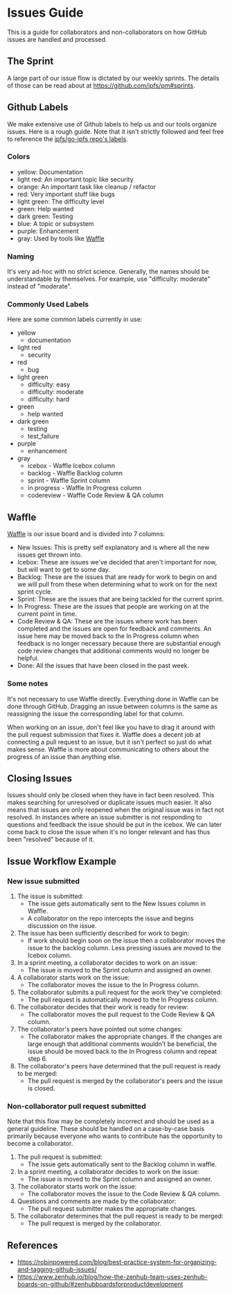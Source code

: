 Issues Guide
=============
This is a guide for collaborators and non-collaborators on how GitHub issues
are handled and processed. 


The Sprint
-----------
A large part of our issue flow is dictated by our weekly sprints. The details
of those can be read about at https://github.com/ipfs/pm#sprints. 


Github Labels
--------------
We make extensive use of Github labels to help us and our tools organize issues.
Here is a rough guide. Note that it isn't strictly followed and feel free to
reference the [ipfs/go-ipfs repo's labels](https://github.com/ipfs/go-ipfs/labels).

### Colors  
* yellow: Documentation  
* light red: An important topic like security 
* orange: An important task like cleanup / refactor  
* red: Very important stuff like bugs
* light green: The difficulty level 
* green: Help wanted
* dark green: Testing  
* blue: A topic or subsystem 
* purple: Enhancement
* gray: Used by tools like [Waffle](https://waffle.io/ipfs/ipfs)  

### Naming 
It's very ad-hoc with no strict science. Generally, the names should be
understandable by themselves. For example, use "difficulty: moderate" instead
of "moderate". 

### Commonly Used Labels
Here are some common labels currently in use:
* yellow
    * documentation
* light red
    * security
* red
    * bug
* light green
    * difficulty: easy
    * difficulty: moderate
    * difficulty: hard
* green
    * help wanted
* dark green
    * testing
    * test_failure
* purple
    * enhancement
* gray
    * icebox - Waffle Icebox column
    * backlog - Waffle Backlog column
    * sprint - Waffle Sprint column
    * in progress - Waffle In Progress column
    * codereview - Waffle Code Review & QA column


Waffle
-------
[Waffle](https://waffle.io/ipfs/ipfs) is our issue board and is divided into 
7 columns:
* New Issues: This is pretty self explanatory and is where all the new issues
    get thrown into.
* Icebox: These are issues we've decided that aren't important for now, but
    will want to get to some day.
* Backlog: These are the issues that are ready for work to begin on and we 
    will pull from these when determining what to work on for 
    the next sprint cycle.
* Sprint: These are the issues that are being tackled for the current sprint.
* In Progress: These are the issues that people are working on at the current
    point in time. 
* Code Review & QA: These are the issues where work has been completed and 
    the issues are open for feedback and comments. An issue here may be
    moved back to the In Progress column when feedback is no longer necessary 
    because there are substantial enough code review 
    changes that additional comments would no longer be helpful. 
* Done: All the issues that have been closed in the past week.

### Some notes
It's not necessary to use Waffle directly. Everything done in Waffle 
can be done through GitHub. Dragging an issue between
columns is the same as reassigning the issue the corresponding label for that column. 

When working on an issue, don't feel like you have to drag it around with the 
pull request submission that fixes it. Waffle does a decent job at
connecting a pull request to an issue, but it isn't perfect so just do what makes sense. 
Waffle is more about communicating to others about the progress of an issue 
than anything else.


Closing Issues
---------------
Issues should only be closed when they have in fact been resolved. This makes
searching for unresolved or duplicate issues much easier. It also means that
issues are only reopened when the original issue was in fact not resolved.
In instances where an issue submitter is not responding to questions and feedback
the issue should be put in the icebox. We can later come back to close the 
issue when it's no longer relevant and has thus been "resolved" because of it. 


Issue Workflow Example
-----------------------
### New issue submitted
1. The issue is submitted:
    * The issue gets automatically sent to the New Issues column in Waffle.
    * A collaborator on the repo intercepts the issue and begins discussion on
      the issue.
2. The issue has been sufficiently described for work to begin:
   * If work should begin soon on the issue then a collaborator moves the issue
     to the backlog column. Less pressing issues are moved to the Icebox column.
3. In a sprint meeting, a collaborator decides to work on an issue:
    * The issue is moved to the Sprint column and assigned an owner.
4. A collaborator starts work on the issue:
    * The collaborator moves the issue to the In Progress column.
5. The collaborator submits a pull request for the work they've completed:
    * The pull request is automatically moved to the In Progress column.
6. The collaborator decides that their work is ready for review:
    * The collaborator moves the pull request to the Code Review & QA column.
7. The collaborator's peers have pointed out some changes:
    * The collaborator makes the appropriate changes. If the changes are large
      enough that additional comments wouldn't be beneficial, the issue should
      be moved back to the In Progress column and repeat step 6.
8. The collaborator's peers have determined that the pull request is ready to
    be merged:
    * The pull request is merged by the collaborator's peers and the issue is
      closed.

### Non-collaborator pull request submitted
Note that this flow may be completely incorrect and should be used as a general
guideline. These should be handled on a case-by-case basis primarily because 
everyone who wants to contribute has the opportunity to become a collaborator.

1. The pull request is submitted:
    * The issue gets automatically sent to the Backlog column in waffle.
2. In a sprint meeting, a collaborator decides to work on the issue:
    * The issue is moved to the Sprint column and assigned an owner.
3. The collaborator starts work on the issue:
    * The collaborator moves the issue to the Code Review & QA column.
4. Questions and comments are made by the collaborator:
    * The pull request submitter makes the appropriate changes.
5. The collaborator determines that the pull request is ready to be merged:
    * The pull request is merged by the collaborator.


References
-----------
* https://robinpowered.com/blog/best-practice-system-for-organizing-and-tagging-github-issues/
* https://www.zenhub.io/blog/how-the-zenhub-team-uses-zenhub-boards-on-github/#zenhubboardsforproductdevelopment
